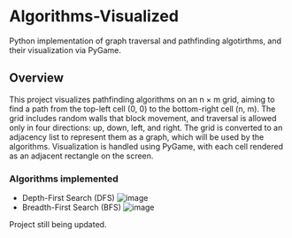 # Algorithms-Visualized
Python implementation of graph traversal and pathfinding algotirthms, and their visualization via PyGame.

## Overview
  This project visualizes pathfinding algorithms on an n × m grid, aiming to find a path from the top-left cell (0, 0) to the bottom-right cell (n, m). The grid includes random walls that block movement, and traversal is allowed only in four directions: up, down, left, and right. The grid is converted to an adjacency list to represent them as a graph, which will be used by the algorithms.
Visualization is handled using PyGame, with each cell rendered as an adjacent rectangle on the screen.

  
### Algorithms implemented
- Depth-First Search (DFS)
  ![image](https://github.com/user-attachments/assets/a69817e6-32dd-4e81-a16f-b1787eb3babd)
- Breadth-First Search (BFS)
  ![image](https://github.com/user-attachments/assets/b656b454-5f39-4bba-9f99-60c74bbdb77e)


Project still being updated.
